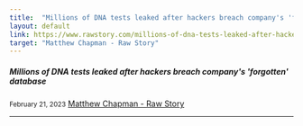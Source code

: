 ```yaml
---
title:  "Millions of DNA tests leaked after hackers breach company's 'forgotten' database"
layout: default
link: https://www.rawstory.com/millions-of-dna-tests-leaked-after-hackers-breach-company-s-forgotten-database/
target: "Matthew Chapman - Raw Story"
---
```


<div class="col s12 m12">
  <div class="icon-block">
    <h5>Millions of DNA tests leaked after hackers breach company's 'forgotten' database</h5>
    <small>February 21, 2023</small>
    <a href="https://www.rawstory.com/millions-of-dna-tests-leaked-after-hackers-breach-company-s-forgotten-database/">Matthew Chapman - Raw Story</a>
    <hr>
  </div>
</div>
